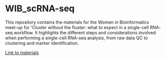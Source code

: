 # WIB_scRNA-seq

This repository contains the materials for the Women in Bioinformatics meet-up for 'Cluster without the fluster: what to expect in a single-cell RNA-seq workflow. It highlights the different steps and considerations involved when performing a single-cell RNA-seq analysis, from raw data QC to clustering and marker identification.

[Link to materials](https://github.com/marypiper/WIB_scRNA-seq/blob/master/lessons/SC_pre-QC.md)
